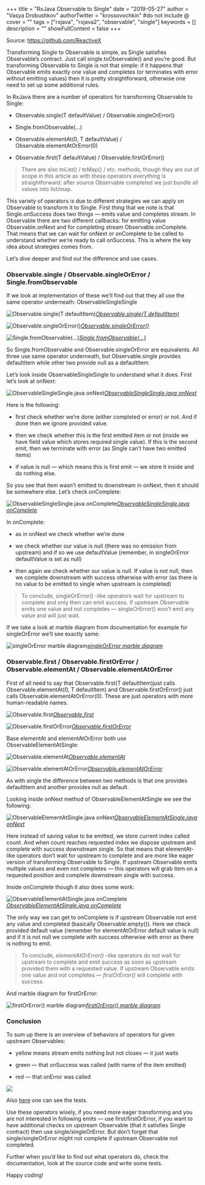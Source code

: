 +++
title = "RxJava Observable to Single"
date = "2019-05-27"
author = "Vasya Drobushkov"
authorTwitter = "krossovochkin" #do not include @
cover = ""
tags = ["rxjava", "rxjava2", "observable", "single"]
keywords = []
description = ""
showFullContent = false
+++

Source: https://github.com/ReactiveX

Transforming Single to Observable is simple, as Single satisfies Observable’s contract. Just call single.toObservable() and you’re good. But transforming Observable to Single is not that simple: if it happens that Observable emits exactly one value and completes (or terminates with error without emitting values) then it is pretty straightforward, otherwise one need to set up some additional rules.

In RxJava there are a number of operators for transforming Observable to Single:

* Observable.single(T defaultValue) / Observable.singleOrError()

* Single.fromObservable(...)

* Observable.elementAt(0, T defaultValue) / Observable.elementAtOrError(0)

* Observable.first(T defaultValue) / Observable.firstOrError()
> There are also toList() / toMap() / etc. methods, though they are out of scope in this article as with these operators everything is straightforward: after source Observable completed we just bundle all values into list/map.

This variety of operators is due to different strategies we can apply on Observable to transform it to Single. First thing that we note is that Single.onSuccess does two things — emits value and completes stream. In Observable there are two different callbacks: for emitting value Observable.onNext and for completing stream Observable.onComplete. That means that we can wait for onNext or onComplete to be called to understand whether we’re ready to call onSuccess. This is where the key idea about strategies comes from.

Let’s dive deeper and find out the difference and use cases.

### Observable.single / Observable.singleOrError / Single.fromObservable

If we look at implementation of these we’ll find out that they all use the same operator underneath: ObservableSingleSingle

![[Observable.single(T defaultItem)](https://github.com/ReactiveX/RxJava/blob/2.x/src/main/java/io/reactivex/Observable.java#L11627)](../../img/1_oDDem3_D9k2MvscfKox9jQ.png)*[Observable.single(T defaultItem)](https://github.com/ReactiveX/RxJava/blob/2.x/src/main/java/io/reactivex/Observable.java#L11627)*

![[Observable.singleOrError()](https://github.com/ReactiveX/RxJava/blob/2.x/src/main/java/io/reactivex/Observable.java#L11649)](../../img/1_Xkolu5wTRPNJLxeVS7JSyg.png)*[Observable.singleOrError()](https://github.com/ReactiveX/RxJava/blob/2.x/src/main/java/io/reactivex/Observable.java#L11649)*

![[Single.fromObservable(…)](https://github.com/ReactiveX/RxJava/blob/2.x/src/main/java/io/reactivex/Single.java#L809)](../../img/1_G9YehsMyDd_Sg0V29e6cmg.png)*[Single.fromObservable(…)](https://github.com/ReactiveX/RxJava/blob/2.x/src/main/java/io/reactivex/Single.java#L809)*

So Single.fromObservable and Observable.singleOrError are equivalents.
All three use same operator underneath, but Observable.single provides defaultItem while other two provide null as a defaultItem.

Let’s look inside ObservableSingleSingle to understand what it does.
First let’s look at onNext:

![[ObservableSingleSingle.java onNext](https://github.com/ReactiveX/RxJava/blob/0e7b8eaa61f9cac0538ef6a59bfbd0b119b87732/src/main/java/io/reactivex/internal/operators/observable/ObservableSingleSingle.java)](../../img/1_aEMrs8XB8jECp94ocUyRvQ.png)*[ObservableSingleSingle.java onNext](https://github.com/ReactiveX/RxJava/blob/0e7b8eaa61f9cac0538ef6a59bfbd0b119b87732/src/main/java/io/reactivex/internal/operators/observable/ObservableSingleSingle.java)*

Here is the following:

* first check whether we’re done (either completed or error) or not. And if done then we ignore provided value.

* then we check whether this is the first emitted item or not (inside we have field value which stores required single value). If this is the second emit, then we terminate with error (as Single can’t have two emitted items)

* if value is null — which means this is first emit — we store it inside and do nothing else.

So you see that item wasn’t emitted to downstream in onNext, then it should be somewhere else. Let’s check onComplete:

![[ObservableSingleSingle.java onComplete](https://github.com/ReactiveX/RxJava/blob/0e7b8eaa61f9cac0538ef6a59bfbd0b119b87732/src/main/java/io/reactivex/internal/operators/observable/ObservableSingleSingle.java)](../../img/1_Rgc5BZ3nEG43897p2twcLQ.png)*[ObservableSingleSingle.java onComplete](https://github.com/ReactiveX/RxJava/blob/0e7b8eaa61f9cac0538ef6a59bfbd0b119b87732/src/main/java/io/reactivex/internal/operators/observable/ObservableSingleSingle.java)*

In onComplete:

* as in onNext we check whether we’re done

* we check whether our value is null (there was no emission from upstream) and if so we use defaultValue (remember, in singleOrError defaultValue is set as null)

* then again we check whether our value is null. If value is not null, then we complete downstream with success otherwise with error (as there is no value to be emitted to single when upstream is completed)
> To conclude, singleOrError() -like operators wait for upstream to complete and only then can emit success.
If upstream Observable emits one value and not completes — singleOrError() won’t emit any value and will just wait.

If we take a look at marble diagram from documentation for example for singleOrError we’ll see exactly same:

![[singleOrError marble diagram](https://raw.github.com/wiki/ReactiveX/RxJava/images/rx-operators/singleOrError.png)](../../img/0_IFiuMnboQXx3Pc5D.png)*[singleOrError marble diagram](https://raw.github.com/wiki/ReactiveX/RxJava/images/rx-operators/singleOrError.png)*

### Observable.first / Observable.firstOrError / Observable.elementAt / Observable.elementAtOrError

First of all need to say that Observable.first(T defaultItem)just calls Observable.elementAt(0, T defaultItem) and Observable.firstOrError() just calls Observable.elementAtOrError(0). These are just operators with more human-readable names.

![[Observable.first](https://github.com/ReactiveX/RxJava/blob/2.x/src/main/java/io/reactivex/Observable.java#L8461)](../../img/1_q0JP3_KZvDoqBmbxjjRDJg.png)*[Observable.first](https://github.com/ReactiveX/RxJava/blob/2.x/src/main/java/io/reactivex/Observable.java#L8461)*

![[Observable.firstOrError](https://github.com/ReactiveX/RxJava/blob/2.x/src/main/java/io/reactivex/Observable.java#L8480)](../../img/1_PZYemmryaCmyj8SFImRAdw.png)*[Observable.firstOrError](https://github.com/ReactiveX/RxJava/blob/2.x/src/main/java/io/reactivex/Observable.java#L8480)*

Base elementAt and elementAtOrError both use ObservableElementAtSingle:

![[Observable.elementAt](https://github.com/ReactiveX/RxJava/blob/2.x/src/main/java/io/reactivex/Observable.java#L8367)](../../img/1_oBlntCEJ2gupNQUQP68btA.png)*[Observable.elementAt](https://github.com/ReactiveX/RxJava/blob/2.x/src/main/java/io/reactivex/Observable.java#L8367)*

![[Observable.elementAtOrError](https://github.com/ReactiveX/RxJava/blob/2.x/src/main/java/io/reactivex/Observable.java#L8395)](../../img/1_niAS5hd-rkhL65xjvlLaDw.png)*[Observable.elementAtOrError](https://github.com/ReactiveX/RxJava/blob/2.x/src/main/java/io/reactivex/Observable.java#L8395)*

As with single the difference between two methods is that one provides defaultItem and another provides null as default.

Looking inside onNext method of ObservableElementAtSingle we see the following:

![[ObservableElementAtSingle.java onNext](https://github.com/ReactiveX/RxJava/blob/0e7b8eaa61f9cac0538ef6a59bfbd0b119b87732/src/main/java/io/reactivex/internal/operators/observable/ObservableElementAtSingle.java)](../../img/1_CfZ3FE5NGoh_zZPn7ekKdA.png)*[ObservableElementAtSingle.java onNext](https://github.com/ReactiveX/RxJava/blob/0e7b8eaa61f9cac0538ef6a59bfbd0b119b87732/src/main/java/io/reactivex/internal/operators/observable/ObservableElementAtSingle.java)*

Here instead of saving value to be emitted, we store current index called count. And when count reaches requested index we dispose upstream and complete with success downstream single. So that means that elementAt-like operators don’t wait for upstream to complete and are more like eager version of transforming Observable to Single. If upstream Observable emits multiple values and even not completes — this operators will grab item on a requested position and complete downstream single with success.

Inside onComplete though it also does some work:

![[ObservableElementAtSingle.java onComplete](https://github.com/ReactiveX/RxJava/blob/0e7b8eaa61f9cac0538ef6a59bfbd0b119b87732/src/main/java/io/reactivex/internal/operators/observable/ObservableElementAtSingle.java)](../../img/1_Sk9Fr-trtQ1B9PQ-URUHKg.png)*[ObservableElementAtSingle.java onComplete](https://github.com/ReactiveX/RxJava/blob/0e7b8eaa61f9cac0538ef6a59bfbd0b119b87732/src/main/java/io/reactivex/internal/operators/observable/ObservableElementAtSingle.java)*

The only way we can get to onComplete is if upstream Observable not emit any value and completed (basically Observable.empty()). Here we check provided default value (remember for elementAtOrError default value is null) and if it is not null we complete with success otherwise with error as there is nothing to emit.
> To conclude, *elementAtOrError()* -like operators do not wait for upstream to complete and emit success as soon as upstream provided them with a requested value.
If upstream Observable emits one value and not completes — *firstOrError()* will complete with success.

And marble diagram for firstOrError:

![[firstOrError() marble diagram](https://raw.github.com/wiki/ReactiveX/RxJava/images/rx-operators/firstOrError.o.png)](../../img/0_6AAYKoAFuK3DL5Af.png)*[firstOrError() marble diagram](https://raw.github.com/wiki/ReactiveX/RxJava/images/rx-operators/firstOrError.o.png)*

### Conclusion

To sum up there is an overview of behaviors of operators for given upstream Observables:

* yellow means stream emits nothing but not closes — it just waits

* green — that onSuccess was called (with name of the item emitted)

* red — that onError was called

![](../../img/1_G7Al0r3t_IqklqWKRaT02Q.png)

Also [here](https://gist.github.com/krossovochkin/8a860ec1c34087518fc086dc40b42bc0) one can see the tests.

Use these operators wisely, if you need more eager transforming and you are not interested in following emits — use first/firstOrError, if you want to have additional checks on upstream Observable (that it satisfies Single contract) then use single/singleOrError. But don’t forget that single/singleOrError might not complete if upstream Observable not completed.

Further when you’d like to find out what operators do, check the documentation, look at the source code and write some tests.

Happy coding!
